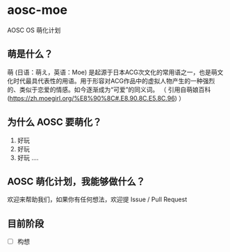 # aosc-moe
AOSC OS 萌化计划

## 萌是什么？
萌 (日语：萌え，英语：Moe) 是起源于日本ACG次文化的常用语之一，也是萌文化时代最具代表性的用语。用于形容对ACG作品中的虚拟人物产生的一种强烈的、类似于恋爱的情感。如今逐渐成为“可爱”的同义词。
（ 引用自萌娘百科(https://zh.moegirl.org/%E8%90%8C#.E8.90.8C.E5.8C.96) ）

## 为什么 AOSC 要萌化？
1. 好玩
2. 好玩
3. 好玩
....

## AOSC 萌化计划，我能够做什么？
欢迎来帮助我们，如果你有任何想法，欢迎提 Issue /  Pull Request

## 目前阶段
- [ ] 构想
